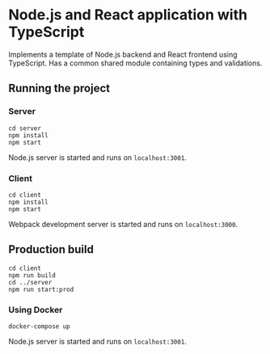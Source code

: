 # Node.js and React application with TypeScript

Implements a template of Node.js backend and React frontend using TypeScript. Has a common shared module containing types and validations.

## Running the project

### Server

```
cd server
npm install
npm start
```

Node.js server is started and runs on `localhost:3001`.

### Client

```
cd client
npm install
npm start
```

Webpack development server is started and runs on `localhost:3000`.

## Production build

```
cd client
npm run build
cd ../server
npm run start:prod
```

### Using Docker

```
docker-compose up
```

Node.js server is started and runs on `localhost:3001`.